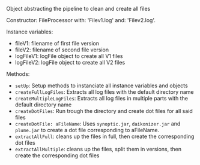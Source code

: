 Object abstracting the pipeline to clean and create all files 

Constructor: FileProcessor with: 'Filev1.log' and: 'Filev2.log'.


Instance variables:
- fileV1: filename of first file version 
- fileV2: filename of second file version
- logFileV1: logFile object to create all V1 files
- logFileV2: logFile object to create all V2 files 


Methods:
- `setUp`: Setup methods to instanciate all instance variables and objects
- `createFullLogFiles`: Extracts all log files with the default directory name
- `createMultipleLogFiles`: Extracts all log files in multiple parts with the default directory name
- `createDotFiles`: Run trough the directory and create dot files for all said files
- `createDotFile: aFileName`: Uses `synoptic.jar`, `daikonizer.jar` and `plume.jar` to create a dot file corresponding to aFileName.
- `extractAllFull`: cleans up the files in full, then create the corresponding dot files
- `extractAllMultiple`: cleans up the files, split them in versions, then create the corresponding dot files